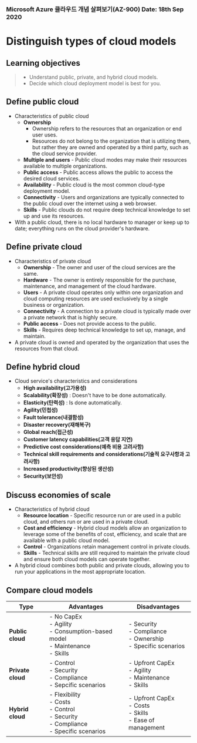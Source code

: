 ### Microsoft Azure 클라우드 개념 살펴보기(AZ-900)																						Date: 18th Sep 2020	

#  Distinguish types of cloud models

## Learning objectives    

> - Understand public, private, and hybrid cloud models.
> - Decide which cloud deployment model is best for you.



## Define public cloud

- Characteristics of public cloud
  - __Ownership__
    - Ownership refers to the resources that an organization or end user uses.
    - Resources do not belong to the organization that is utilizing them, but rather they are owned and operated by a third party, such as the cloud service provider.
  - __Multiple and users__ - Public cloud modes may make their resources available to multiple organizations.
  - __Public access__ - Public access allows the public to access the desired cloud services.
  - __Availability__ - Public cloud is the most common cloud-type deployment model.
  - __Connectivity__ - Users and organizations are typically connected to the public cloud over the internet using a web browser.
  - __Skills__ - Public clouds do not require deep technical knowledge to set up and use its resources.
- With  a public cloud, there is no local hardware to manager or keep up to date; everything runs on the cloud provider's hardware.



## Define private cloud

- Characteristics of private cloud
  - __Ownership__ - The owner and user of the cloud services are the same.
  - __Hardware__ - The owner is entirely responsible for the purchase, maintenance, and management of the cloud hardware.
  - __Users__ - A private cloud operates only within one organization and cloud computing resources are used exclusively by a single business or organization.
  - __Connectivity__ - A connection to a private cloud is typically made over a private network that is highly secure.
  - __Public access__ - Does not provide access to the public.
  - __Skills__ - Requires deep technical knowledge to set up, manage, and maintain.
- A private cloud is owned and operated by the organization that uses the resources from that cloud.



## Define hybrid cloud

- Cloud service's characteristics and considerations
  - __High availability(고가용성)__
  - __Scalability(확장성)__ : Doesn't have to be done automatically.
  - __Elasticity(탄력성)__ : Is done automatically.
  - __Agility(민첩성)__
  - __Fault tolerance(내결함성)__
  - __Disaster recovery(재해복구)__
  - __Global reach(접근성)__
  - __Customer latency capabilities(고객 응답 지연)__
  - __Predictive cost considerations(예측 비용 고려사항)__
  - __Technical skill requirements and considerations(기술적 요구사항과 고려사항)__
  - __Increased productivity(향상된 생산성)__
  - __Security(보안성)__



## Discuss economies of scale

- Characteristics of hybrid cloud
  - __Resource location__ - Specific resource run or are used in a public cloud, and others run or are used in a private cloud.
  - __Cost and efficiency__ - Hybrid cloud models allow an organization to leverage some of the benefits of cost, efficiency, and scale that are available with a public cloud model.
  - __Control__ - Organizations retain management control in private clouds.
  - __Skills__ - Technical skills are still required to maintain the private cloud and ensure both cloud models can operate together.
- A hybrid cloud combines both public and private clouds, allowing you to run your applications in the most appropriate location.



## Compare cloud models

| Type              | Advantages                                                   | Disadvantages                                                |
| ----------------- | ------------------------------------------------------------ | ------------------------------------------------------------ |
| __Public cloud__  | - No CapEx<br />- Agility<br />- Consumption-based model<br />- Maintenance<br />- Skills | - Security<br />- Compliance<br />- Ownership<br />- Specific scenarios |
| __Private cloud__ | - Control<br />- Security<br />- Compliance<br />- Sepcific scenarios | - Upfront CapEx<br />- Agility<br />- Maintenance<br />- Skills |
| __Hybrid cloud__  | - Flexibility<br />- Costs<br />- Control<br />- Security<br />- Compliance<br />- Specific scenarios | - Upfront CapEx<br />- Costs<br />- Skills<br />- Ease of management |